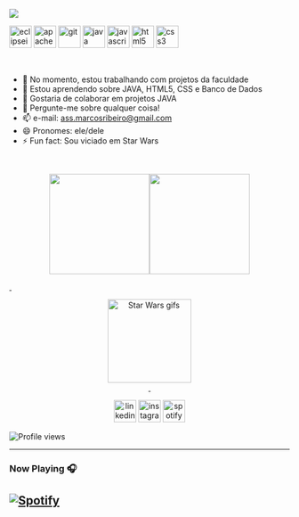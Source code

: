 ![](https://i.ibb.co/YTf69yn/Hello-DEV-2.png)

[<img src='https://cdn.jsdelivr.net/npm/simple-icons@3.0.1/icons/eclipseide.svg' alt='eclipseide' height='40'>](eclipse)  [<img src='https://cdn.jsdelivr.net/npm/simple-icons@3.0.1/icons/apachenetbeanside.svg' alt='apachenetbeanside' height='40'>](apache_net_beans)  [<img src='https://cdn.jsdelivr.net/npm/simple-icons@3.0.1/icons/git.svg' alt='git' height='40'>](git)  [<img src='https://cdn.jsdelivr.net/npm/simple-icons@3.0.1/icons/java.svg' alt='java' height='40'>](java)  [<img src='https://cdn.jsdelivr.net/npm/simple-icons@3.0.1/icons/javascript.svg' alt='javascript' height='40'>](java_script)  [<img src='https://cdn.jsdelivr.net/npm/simple-icons@3.0.1/icons/html5.svg' alt='html5' height='40'>](html5)  [<img src='https://cdn.jsdelivr.net/npm/simple-icons@3.0.1/icons/css3.svg' alt='css3' height='40'>](css)

<p>&nbsp;</p>


- 🔭 No momento, estou trabalhando com projetos da faculdade  
- 🌱 Estou aprendendo sobre JAVA, HTML5, CSS e Banco de Dados 
- 👯 Gostaria de colaborar em projetos JAVA 
- 💬 Pergunte-me sobre qualquer coisa! 
- 📫 e-mail: ass.marcosribeiro@gmail.com 
- 😄 Pronomes: ele/dele 
- ⚡ Fun fact: Sou viciado em Star Wars 


<p>&nbsp;</p>

<div align="center">
  <a href="https://github.com/viniknoxville">
  <img height="180em" src="https://github-readme-stats.vercel.app/api?username=viniknoxville&show_icons=true&count_private=true"/><img height="180em" src="https://github-readme-stats.vercel.app/api/top-langs/?username=viniknoxville"/>
</div>

<p>&nbsp;</p>

<div align="center">
<img class="n3VNCb" style="width: 150px; height: 150px; margin: 0px;" src="https://external-content.duckduckgo.com/iu/?u=https%3A%2F%2Farticulate-heroes.s3.amazonaws.com%2F4812.clickhere2874qvx.png&f=1&nofb=1" alt="Star Wars gifs" data-noaft="1" />
</div>
<div align="center">&nbsp;</div>


 <div align="center">
   
[<img src='https://cdn.jsdelivr.net/npm/simple-icons@3.0.1/icons/linkedin.svg' alt='linkedin' height='40'>](https://www.linkedin.com/in/marcosvsribeiro/)  [<img src='https://cdn.jsdelivr.net/npm/simple-icons@3.0.1/icons/instagram.svg' alt='instagram' height='40'>](https://www.instagram.com/viniknoxville/)  [<img src='https://cdn.jsdelivr.net/npm/simple-icons@3.0.1/icons/spotify.svg' alt='spotify' height='40'>](https://open.spotify.com/user/12179617072?si=k1glThkqREOUUwSlY_1wKA&utm_source=copy-link&dl_branch=1&nd=1) 
   
  </div>

  ![Profile views](https://gpvc.arturio.dev/viniknoxville)
  
  
---



### Now Playing 🎧

[![Spotify](https://github-readme-remake.vercel.app/api/spotify)](https://open.spotify.com/user/12179617072)
<br/>
---
  
  

  


   
 
